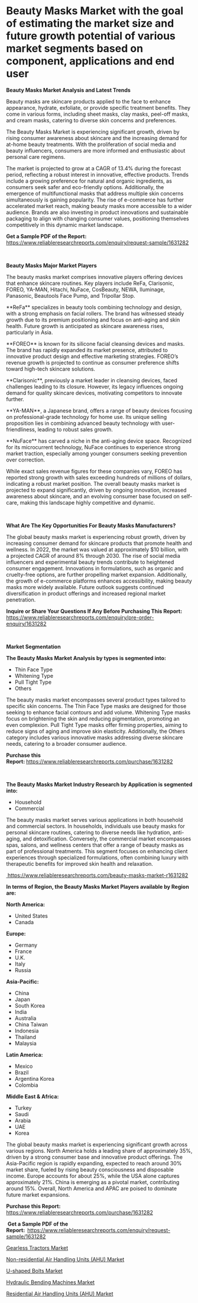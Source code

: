 <p><h1>Beauty Masks Market with the goal of estimating the market size and future growth potential of various market segments based on component, applications and end user</h1></p><p><strong>Beauty Masks Market Analysis and Latest Trends</strong></p>
<p><p>Beauty masks are skincare products applied to the face to enhance appearance, hydrate, exfoliate, or provide specific treatment benefits. They come in various forms, including sheet masks, clay masks, peel-off masks, and cream masks, catering to diverse skin concerns and preferences. </p><p>The Beauty Masks Market is experiencing significant growth, driven by rising consumer awareness about skincare and the increasing demand for at-home beauty treatments. With the proliferation of social media and beauty influencers, consumers are more informed and enthusiastic about personal care regimens. </p><p>The market is projected to grow at a CAGR of 13.4% during the forecast period, reflecting a robust interest in innovative, effective products. Trends include a growing preference for natural and organic ingredients, as consumers seek safer and eco-friendly options. Additionally, the emergence of multifunctional masks that address multiple skin concerns simultaneously is gaining popularity. The rise of e-commerce has further accelerated market reach, making beauty masks more accessible to a wider audience. Brands are also investing in product innovations and sustainable packaging to align with changing consumer values, positioning themselves competitively in this dynamic market landscape.</p></p>
<p><strong>Get a Sample PDF of the Report:&nbsp;</strong> <a href="https://www.reliableresearchreports.com/enquiry/request-sample/1631282?utm_campaign=28&utm_medium=2&utm_source=Github&utm_content=ia&utm_term=27102024&utm_id=beauty-masks">https://www.reliableresearchreports.com/enquiry/request-sample/1631282</a></p>
<p>&nbsp;</p>
<p><strong>Beauty Masks Major Market Players</strong></p>
<p><p>The beauty masks market comprises innovative players offering devices that enhance skincare routines. Key players include ReFa, Clarisonic, FOREO, YA-MAN, Hitachi, NuFace, CosBeauty, NEWA, Iluminage, Panasonic, Beautools Face Pump, and Tripollar Stop.</p><p>**ReFa** specializes in beauty tools combining technology and design, with a strong emphasis on facial rollers. The brand has witnessed steady growth due to its premium positioning and focus on anti-aging and skin health. Future growth is anticipated as skincare awareness rises, particularly in Asia.</p><p>**FOREO** is known for its silicone facial cleansing devices and masks. The brand has rapidly expanded its market presence, attributed to innovative product design and effective marketing strategies. FOREO’s revenue growth is projected to continue as consumer preference shifts toward high-tech skincare solutions.</p><p>**Clarisonic**, previously a market leader in cleansing devices, faced challenges leading to its closure. However, its legacy influences ongoing demand for quality skincare devices, motivating competitors to innovate further.</p><p>**YA-MAN**, a Japanese brand, offers a range of beauty devices focusing on professional-grade technology for home use. Its unique selling proposition lies in combining advanced beauty technology with user-friendliness, leading to robust sales growth.</p><p>**NuFace** has carved a niche in the anti-aging device space. Recognized for its microcurrent technology, NuFace continues to experience strong market traction, especially among younger consumers seeking prevention over correction.</p><p>While exact sales revenue figures for these companies vary, FOREO has reported strong growth with sales exceeding hundreds of millions of dollars, indicating a robust market position. The overall beauty masks market is projected to expand significantly, driven by ongoing innovation, increased awareness about skincare, and an evolving consumer base focused on self-care, making this landscape highly competitive and dynamic.</p></p>
<p>&nbsp;</p>
<p><strong>What Are The Key Opportunities For Beauty Masks Manufacturers?</strong></p>
<p><p>The global beauty masks market is experiencing robust growth, driven by increasing consumer demand for skincare products that promote health and wellness. In 2022, the market was valued at approximately $10 billion, with a projected CAGR of around 8% through 2030. The rise of social media influencers and experimental beauty trends contribute to heightened consumer engagement. Innovations in formulations, such as organic and cruelty-free options, are further propelling market expansion. Additionally, the growth of e-commerce platforms enhances accessibility, making beauty masks more widely available. Future outlook suggests continued diversification in product offerings and increased regional market penetration.</p></p>
<p><strong>Inquire or Share Your Questions If Any Before Purchasing This Report:</strong> <a href="https://www.reliableresearchreports.com/enquiry/pre-order-enquiry/1631282?utm_campaign=28&utm_medium=2&utm_source=Github&utm_content=ia&utm_term=27102024&utm_id=beauty-masks">https://www.reliableresearchreports.com/enquiry/pre-order-enquiry/1631282</a></p>
<p>&nbsp;</p>
<p><strong>Market Segmentation</strong></p>
<p><strong>The Beauty Masks Market Analysis by types is segmented into:</strong></p>
<p><ul><li>Thin Face Type</li><li>Whitening Type</li><li>Pull Tight Type</li><li>Others</li></ul></p>
<p><p>The beauty masks market encompasses several product types tailored to specific skin concerns. The Thin Face Type masks are designed for those seeking to enhance facial contours and add volume. Whitening Type masks focus on brightening the skin and reducing pigmentation, promoting an even complexion. Pull Tight Type masks offer firming properties, aiming to reduce signs of aging and improve skin elasticity. Additionally, the Others category includes various innovative masks addressing diverse skincare needs, catering to a broader consumer audience.</p></p>
<p><strong>Purchase this Report:&nbsp;</strong><a href="https://www.reliableresearchreports.com/purchase/1631282?utm_campaign=28&utm_medium=2&utm_source=Github&utm_content=ia&utm_term=27102024&utm_id=beauty-masks">https://www.reliableresearchreports.com/purchase/1631282</a></p>
<p>&nbsp;</p>
<p><strong>The Beauty Masks Market Industry Research by Application is segmented into:</strong></p>
<p><ul><li>Household</li><li>Commercial</li></ul></p>
<p><p>The beauty masks market serves various applications in both household and commercial sectors. In households, individuals use beauty masks for personal skincare routines, catering to diverse needs like hydration, anti-aging, and detoxification. Conversely, the commercial market encompasses spas, salons, and wellness centers that offer a range of beauty masks as part of professional treatments. This segment focuses on enhancing client experiences through specialized formulations, often combining luxury with therapeutic benefits for improved skin health and relaxation.</p></p>
<p><a href="https://www.reliableresearchreports.com/beauty-masks-market-r1631282?utm_campaign=28&utm_medium=2&utm_source=Github&utm_content=ia&utm_term=27102024&utm_id=beauty-masks">&nbsp;https://www.reliableresearchreports.com/beauty-masks-market-r1631282</a></p>
<p><strong>In terms of Region, the Beauty Masks Market Players available by Region are:</strong></p>
<p>
    <p> <strong> North America: </strong>
        <ul>
            <li>United States</li>
            <li>Canada</li>
        </ul>
        </p> 
    <p> <strong> Europe: </strong>
        <ul>
            <li>Germany</li>
            <li>France</li>
            <li>U.K.</li>
            <li>Italy</li>
            <li>Russia</li>
        </ul>
        </p> 
    <p> <strong> Asia-Pacific: </strong>
        <ul>
            <li>China</li>
            <li>Japan</li>
            <li>South Korea</li>
            <li>India</li>
            <li>Australia</li>
            <li>China Taiwan</li>
            <li>Indonesia</li>
            <li>Thailand</li>
            <li>Malaysia</li>
        </ul>
        </p> 
    <p> <strong> Latin America: </strong>
        <ul>
            <li>Mexico</li>
            <li>Brazil</li>
            <li>Argentina Korea</li>
            <li>Colombia</li>
        </ul>
        </p> 
    <p> <strong> Middle East & Africa: </strong>
        <ul>
            <li>Turkey</li>
            <li>Saudi</li>
            <li>Arabia</li>
            <li>UAE</li>
            <li>Korea</li>
        </ul>
    </p>
    </p>
<p><p>The global beauty masks market is experiencing significant growth across various regions. North America holds a leading share of approximately 35%, driven by a strong consumer base and innovative product offerings. The Asia-Pacific region is rapidly expanding, expected to reach around 30% market share, fueled by rising beauty consciousness and disposable income. Europe accounts for about 25%, while the USA alone captures approximately 21%. China is emerging as a pivotal market, contributing around 15%. Overall, North America and APAC are poised to dominate future market expansions.</p></p>
<p><strong>Purchase this Report: </strong><a href="https://www.reliableresearchreports.com/purchase/1631282?utm_campaign=28&utm_medium=2&utm_source=Github&utm_content=ia&utm_term=27102024&utm_id=beauty-masks">https://www.reliableresearchreports.com/purchase/1631282</a></p>
<p>&nbsp;<strong>Get a Sample PDF of the Report:&nbsp;&nbsp;</strong><a href="https://www.reliableresearchreports.com/enquiry/request-sample/1631282?utm_campaign=28&utm_medium=2&utm_source=Github&utm_content=ia&utm_term=27102024&utm_id=beauty-masks">https://www.reliableresearchreports.com/enquiry/request-sample/1631282</a></p>
<p><strong></strong></p>
<p><p><a href="https://github.com/NathanColeman327/Market-Research-Report-List-1/blob/main/gearless-tractors-market.md?utm_campaign=28&utm_medium=2&utm_source=Github&utm_content=ia&utm_term=27102024&utm_id=beauty-masks">Gearless Tractors Market</a></p><p><a href="https://issuu.com/reportprime-2/docs/non-residential-air-handling-units-_4203600aa3a828?utm_campaign=28&utm_medium=2&utm_source=Github&utm_content=ia&utm_term=27102024&utm_id=beauty-masks">Non-residential Air Handling Units (AHU) Market</a></p><p><a href="https://www.linkedin.com/pulse/exploring-u-shaped-bolts-market-dynamics-global-trends-future-eah0e?utm_campaign=28&utm_medium=2&utm_source=Github&utm_content=ia&utm_term=27102024&utm_id=beauty-masks">U-shaped Bolts Market</a></p><p><a href="https://www.linkedin.com/pulse/hydraulic-bending-machines-industry-sector-market-dynamics-future-l9mpe?utm_campaign=28&utm_medium=2&utm_source=Github&utm_content=ia&utm_term=27102024&utm_id=beauty-masks">Hydraulic Bending Machines Market</a></p><p><a href="https://issuu.com/reportprime-2/docs/residential-air-handling-units-ahu-_5e4cc8cab36616?utm_campaign=28&utm_medium=2&utm_source=Github&utm_content=ia&utm_term=27102024&utm_id=beauty-masks">Residential Air Handling Units (AHU) Market</a></p></p>